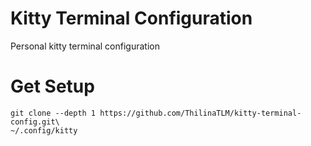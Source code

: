 # Kitty Terminal Configuration
Personal kitty terminal configuration

# Get Setup
```
git clone --depth 1 https://github.com/ThilinaTLM/kitty-terminal-config.git\
~/.config/kitty
```
